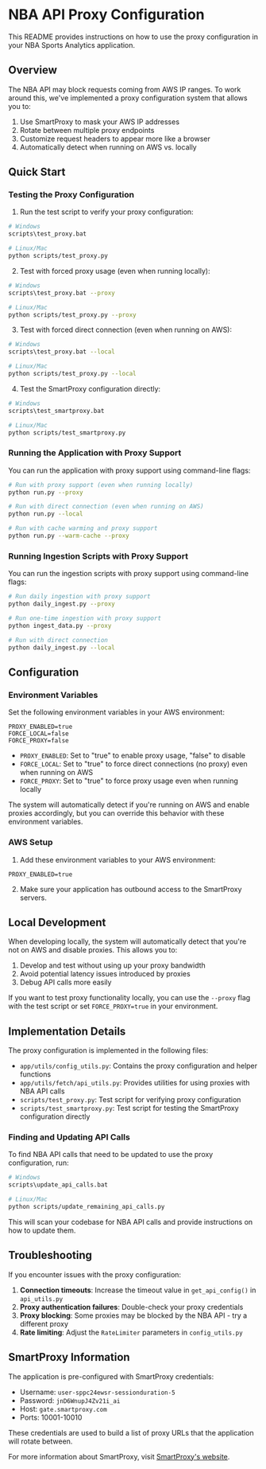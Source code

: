 # NBA API Proxy Configuration

This README provides instructions on how to use the proxy configuration in your NBA Sports Analytics application.

## Overview

The NBA API may block requests coming from AWS IP ranges. To work around this, we've implemented a proxy configuration system that allows you to:

1. Use SmartProxy to mask your AWS IP addresses
2. Rotate between multiple proxy endpoints
3. Customize request headers to appear more like a browser
4. Automatically detect when running on AWS vs. locally

## Quick Start

### Testing the Proxy Configuration

1. Run the test script to verify your proxy configuration:

```bash
# Windows
scripts\test_proxy.bat

# Linux/Mac
python scripts/test_proxy.py
```

2. Test with forced proxy usage (even when running locally):

```bash
# Windows
scripts\test_proxy.bat --proxy

# Linux/Mac
python scripts/test_proxy.py --proxy
```

3. Test with forced direct connection (even when running on AWS):

```bash
# Windows
scripts\test_proxy.bat --local

# Linux/Mac
python scripts/test_proxy.py --local
```

4. Test the SmartProxy configuration directly:

```bash
# Windows
scripts\test_smartproxy.bat

# Linux/Mac
python scripts/test_smartproxy.py
```

### Running the Application with Proxy Support

You can run the application with proxy support using command-line flags:

```bash
# Run with proxy support (even when running locally)
python run.py --proxy

# Run with direct connection (even when running on AWS)
python run.py --local

# Run with cache warming and proxy support
python run.py --warm-cache --proxy
```

### Running Ingestion Scripts with Proxy Support

You can run the ingestion scripts with proxy support using command-line flags:

```bash
# Run daily ingestion with proxy support
python daily_ingest.py --proxy

# Run one-time ingestion with proxy support
python ingest_data.py --proxy

# Run with direct connection
python daily_ingest.py --local
```

## Configuration

### Environment Variables

Set the following environment variables in your AWS environment:

```
PROXY_ENABLED=true
FORCE_LOCAL=false
FORCE_PROXY=false
```

- `PROXY_ENABLED`: Set to "true" to enable proxy usage, "false" to disable
- `FORCE_LOCAL`: Set to "true" to force direct connections (no proxy) even when running on AWS
- `FORCE_PROXY`: Set to "true" to force proxy usage even when running locally

The system will automatically detect if you're running on AWS and enable proxies accordingly, but you can override this behavior with these environment variables.

### AWS Setup

1. Add these environment variables to your AWS environment:

```
PROXY_ENABLED=true
```

2. Make sure your application has outbound access to the SmartProxy servers.

## Local Development

When developing locally, the system will automatically detect that you're not on AWS and disable proxies. This allows you to:

1. Develop and test without using up your proxy bandwidth
2. Avoid potential latency issues introduced by proxies
3. Debug API calls more easily

If you want to test proxy functionality locally, you can use the `--proxy` flag with the test script or set `FORCE_PROXY=true` in your environment.

## Implementation Details

The proxy configuration is implemented in the following files:

- `app/utils/config_utils.py`: Contains the proxy configuration and helper functions
- `app/utils/fetch/api_utils.py`: Provides utilities for using proxies with NBA API calls
- `scripts/test_proxy.py`: Test script for verifying proxy configuration
- `scripts/test_smartproxy.py`: Test script for testing the SmartProxy configuration directly

### Finding and Updating API Calls

To find NBA API calls that need to be updated to use the proxy configuration, run:

```bash
# Windows
scripts\update_api_calls.bat

# Linux/Mac
python scripts/update_remaining_api_calls.py
```

This will scan your codebase for NBA API calls and provide instructions on how to update them.

## Troubleshooting

If you encounter issues with the proxy configuration:

1. **Connection timeouts**: Increase the timeout value in `get_api_config()` in `api_utils.py`
2. **Proxy authentication failures**: Double-check your proxy credentials
3. **Proxy blocking**: Some proxies may be blocked by the NBA API - try a different proxy
4. **Rate limiting**: Adjust the `RateLimiter` parameters in `config_utils.py`

## SmartProxy Information

The application is pre-configured with SmartProxy credentials:

- Username: `user-sppc24ewsr-sessionduration-5`
- Password: `jnD6WnupJ4Zv21i_ai`
- Host: `gate.smartproxy.com`
- Ports: 10001-10010

These credentials are used to build a list of proxy URLs that the application will rotate between.

For more information about SmartProxy, visit [SmartProxy's website](https://smartproxy.com/). 